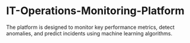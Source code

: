 # IT-Operations-Monitoring-Platform
The platform is designed to monitor key performance metrics, detect anomalies, and predict incidents using  machine learning algorithms.
